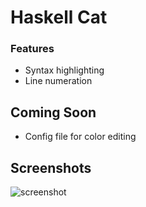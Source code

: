 Haskell Cat
===========

### Features

* Syntax highlighting
* Line numeration

## Coming Soon

* Config file for color editing

Screenshots
-----------

![screenshot](https://raw.github.com/gsmnv/HCat/master/screenshot.png)

